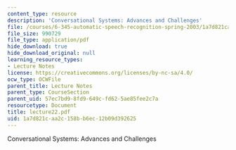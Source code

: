 ```yaml
---
content_type: resource
description: 'Conversational Systems: Advances and Challenges'
file: /courses/6-345-automatic-speech-recognition-spring-2003/1a7d821caa2c158bb6ec12b09d392625_lecture22.pdf
file_size: 990729
file_type: application/pdf
hide_download: true
hide_download_original: null
learning_resource_types:
- Lecture Notes
license: https://creativecommons.org/licenses/by-nc-sa/4.0/
ocw_type: OCWFile
parent_title: Lecture Notes
parent_type: CourseSection
parent_uid: 57ec7bd9-8fd9-649c-fd62-5ae85fee2c7a
resourcetype: Document
title: lecture22.pdf
uid: 1a7d821c-aa2c-158b-b6ec-12b09d392625
---
```

Conversational Systems: Advances and Challenges